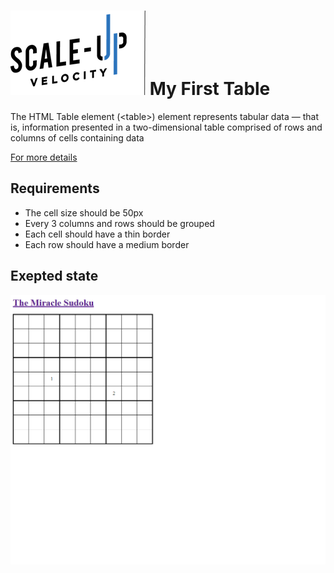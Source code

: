
# ![alt text](../logo-main.png)   My First Table
The HTML Table element (\<table\>) element represents tabular data — that is, information presented in a two-dimensional table comprised of rows and columns of cells containing data

[For more details](https://developer.mozilla.org/en-US/docs/Web/HTML/Element/table)

## Requirements 
- The cell size should be 50px
- Every 3 columns and rows should be grouped
- Each cell should have a thin border
- Each row should have a medium border

## Exepted state
![alt text](./expectedState.png)

